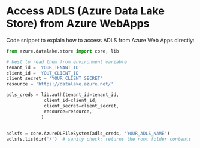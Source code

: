 # Access ADLS (Azure Data Lake Store) from Azure WebApps

Code snippet to explain how to access ADLS from Azure Web Apps directly:


```python
from azure.datalake.store import core, lib

# best to read them from environment variable
tenant_id = 'YOUR_TENANT_ID'
client_id = 'YOUT_CLIENT_ID'
client_secret = 'YOUR_CLIENT_SECRET'
resource = 'https://datalake.azure.net/'

adls_creds = lib.auth(tenant_id=tenant_id,
		      client_id=client_id,
		      client_secret=client_secret,
		      resource=resource,
		     )
				  
				  
adlsfs = core.AzureDLFileSystem(adls_creds, 'YOUR_ADLS_NAME')
adlsfs.listdir('/')  # sanity check: returns the root folder contents
```
